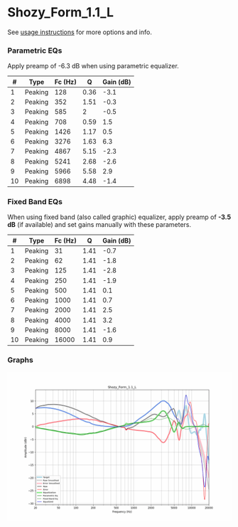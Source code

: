 # Shozy_Form_1.1_L
See [usage instructions](https://github.com/jaakkopasanen/AutoEq#usage) for more options and info.

### Parametric EQs
Apply preamp of -6.3 dB when using parametric equalizer.

|   # | Type    |   Fc (Hz) |    Q |   Gain (dB) |
|-----|---------|-----------|------|-------------|
|   1 | Peaking |       128 | 0.36 |        -3.1 |
|   2 | Peaking |       352 | 1.51 |        -0.3 |
|   3 | Peaking |       585 | 2    |        -0.5 |
|   4 | Peaking |       708 | 0.59 |         1.5 |
|   5 | Peaking |      1426 | 1.17 |         0.5 |
|   6 | Peaking |      3276 | 1.63 |         6.3 |
|   7 | Peaking |      4867 | 5.15 |        -2.3 |
|   8 | Peaking |      5241 | 2.68 |        -2.6 |
|   9 | Peaking |      5966 | 5.58 |         2.9 |
|  10 | Peaking |      6898 | 4.48 |        -1.4 |

### Fixed Band EQs
When using fixed band (also called graphic) equalizer, apply preamp of **-3.5 dB** (if available) and set gains manually with these parameters.

|   # | Type    |   Fc (Hz) |    Q |   Gain (dB) |
|-----|---------|-----------|------|-------------|
|   1 | Peaking |        31 | 1.41 |        -0.7 |
|   2 | Peaking |        62 | 1.41 |        -1.8 |
|   3 | Peaking |       125 | 1.41 |        -2.8 |
|   4 | Peaking |       250 | 1.41 |        -1.9 |
|   5 | Peaking |       500 | 1.41 |         0.1 |
|   6 | Peaking |      1000 | 1.41 |         0.7 |
|   7 | Peaking |      2000 | 1.41 |         2.5 |
|   8 | Peaking |      4000 | 1.41 |         3.2 |
|   9 | Peaking |      8000 | 1.41 |        -1.6 |
|  10 | Peaking |     16000 | 1.41 |         0.9 |

### Graphs
![](./Shozy_Form_1.1_L.png)
